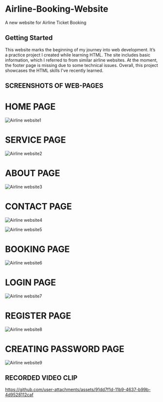 # Airline-Booking-Website
A new website for Airline Ticket Booking

## Getting Started

This website marks the beginning of my journey into web development. 
It’s a practice project I created while learning HTML. 
The site includes basic information, which I referred to from similar airline websites. 
At the moment, the footer page is missing due to some technical issues. 
Overall, this project showcases the HTML skills I've recently learned.

## SCREENSHOTS OF WEB-PAGES

# HOME PAGE
![Airline website1](https://github.com/user-attachments/assets/59181519-bb6f-4a0b-8573-e1820847a404)
# SERVICE PAGE
![Airline website2](https://github.com/user-attachments/assets/e50e4066-460c-43ec-b263-9ea6800f445c)
# ABOUT PAGE
![Airline website3](https://github.com/user-attachments/assets/864f0205-514d-4460-8c3c-b6dce803c00e)
# CONTACT PAGE
![Airline website4](https://github.com/user-attachments/assets/14a15172-684d-49e5-8b2e-14319665353e)

![Airline website5](https://github.com/user-attachments/assets/194bb48c-d4cd-42cb-b405-63300fc97d44)
# BOOKING PAGE
![Airline website6](https://github.com/user-attachments/assets/44dc154a-843d-4dcc-b615-7c544bf62c68)
# LOGIN PAGE
![Airline website7](https://github.com/user-attachments/assets/9440970b-2833-426d-85ad-d214bba864a0)
# REGISTER PAGE
![Airline website8](https://github.com/user-attachments/assets/6943622a-070a-4964-9963-5ebc036bfb63)
# CREATING PASSWORD PAGE
![Airline website9](https://github.com/user-attachments/assets/e2431c83-944d-42c4-9ca2-66227b881bc7)

## RECORDED VIDEO CLIP
https://github.com/user-attachments/assets/91dd7f1d-11b9-4637-b99b-4d9528112caf


